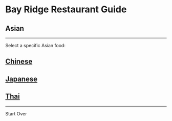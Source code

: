 # Bay Ridge Restaurant Guide
## Asian
---
Select a specific Asian food:
## [Chinese](asian/chinese.md)
## [Japanese](asian/japanese.md)
## [Thai]()
---
Start Over